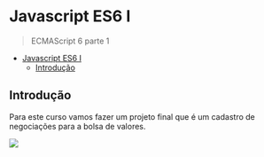 # Javascript ES6 I

> ECMAScript 6 parte 1

<!-- TOC -->

- [Javascript ES6 I](#javascript-es6-i)
  - [Introdução](#introdução)

<!-- /TOC -->

## Introdução

Para este curso vamos fazer um projeto final que é um cadastro de negociações para a bolsa de valores.

![](https://s3.amazonaws.com/caelum-online-public/js-avancado/01/img/projeto.png)


